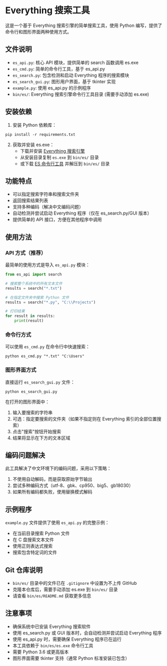 # Everything 搜索工具

这是一个基于 Everything 搜索引擎的简单搜索工具，使用 Python 编写，提供了命令行和图形界面两种使用方式。

## 文件说明

- `es_api.py`: 核心 API 模块，提供简单的 search 函数调用 es.exe
- `es_cmd.py`: 简单的命令行工具，基于 es_api.py
- `es_search.py`: 包含检测和启动 Everything 程序的搜索模块
- `es_search_gui.py`: 图形用户界面，基于 tkinter 实现
- `example.py`: 使用 es_api.py 的示例程序
- `bin/es/`: Everything 搜索引擎命令行工具目录 (需要手动添加 es.exe)

## 安装依赖

1. 安装 Python 依赖库：

```
pip install -r requirements.txt
```

2. 获取并安装 es.exe：
   - 下载并安装 [Everything 搜索引擎](https://www.voidtools.com/zh-cn/)
   - 从安装目录复制 `es.exe` 到 `bin/es/` 目录
   - 或下载 [ES 命令行工具](https://www.voidtools.com/zh-cn/downloads/) 并解压到 `bin/es/` 目录

## 功能特点

- 可以指定搜索字符串和搜索文件夹
- 返回搜索结果列表
- 支持多种编码（解决中文编码问题）
- 自动检测并尝试启动 Everything 程序（仅在 es_search.py/GUI 版本）
- 提供简单的 API 接口，方便在其他程序中调用

## 使用方法

### API 方式（推荐）

最简单的使用方式是导入 `es_api.py` 模块：

```python
from es_api import search

# 搜索整个系统中的所有文本文件
results = search("*.txt")

# 在指定文件夹中搜索 Python 文件
results = search("*.py", "C:\\Projects")

# 打印结果
for result in results:
    print(result)
```

### 命令行方式

可以使用 `es_cmd.py` 在命令行中快速搜索：

```
python es_cmd.py "*.txt" "C:\Users"
```

### 图形界面方式

直接运行 `es_search_gui.py` 文件：

```
python es_search_gui.py
```

在打开的图形界面中：
1. 输入要搜索的字符串
2. 可选：指定要搜索的文件夹（如果不指定则在 Everything 索引的全部位置搜索）
3. 点击"搜索"按钮开始搜索
4. 结果将显示在下方的文本区域

## 编码问题解决

此工具解决了中文环境下的编码问题，采用以下策略：
1. 不使用自动解码，而是获取原始字节输出
2. 尝试多种编码方式（utf-8、gbk、cp950、big5、gb18030）
3. 如果所有编码都失败，使用替换模式解码

## 示例程序

`example.py` 文件提供了使用 `es_api.py` 的完整示例：
- 在当前目录搜索 Python 文件
- 在 C 盘搜索文本文件
- 使用正则表达式搜索
- 搜索包含特定词的文件

## Git 仓库说明

- `bin/es/` 目录中的文件已在 `.gitignore` 中设置为不上传 GitHub
- 克隆本仓库后，需要手动添加 es.exe 到 `bin/es/` 目录
- 请查看 `bin/es/README.md` 获取更多信息

## 注意事项

- 确保系统中已安装 Everything 搜索软件
- 使用 es_search.py 或 GUI 版本时，会自动检测并尝试启动 Everything 程序
- 使用 es_api.py 时，需要确保 Everything 程序已在运行
- 本工具依赖于 `bin/es/es.exe` 命令行工具
- 需要 Python 3.6 或更高版本
- 图形界面需要 tkinter 支持（通常 Python 标准安装已包含） 